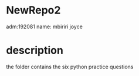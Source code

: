 # NewRepo2
adm:192081
name: mbiriri joyce
# description 
the folder contains the six python practice questions 
